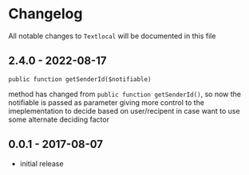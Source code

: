 # Changelog

All notable changes to `Textlocal` will be documented in this file


## 2.4.0 - 2022-08-17

`public function getSenderId($notifiable)`

method has changed from `public function getSenderId()`, so now the notifiable is passed as parameter
giving more control to the imeplementation to decide based on user/recipent in case want to use some alternate deciding factor

## 0.0.1 - 2017-08-07

- initial release
